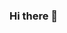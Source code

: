 ### Hi there 👋

<!--
**ManuFinancialTech/ManuFinancialTech** is a ✨ _special_ ✨ repository because its `README.md` (this file) appears on your GitHub profile.

- 🔭 I’m currently working on different algorithmic trading systems and statistical models for the financial market.
- 🌱 I’m currently learning everything interesting I get my hands on.
- 👯 I’m looking to collaborate on AI trading and portfolio management projects. 
- 📫 How to reach me: Twitter.
- ⚡ Fun fact: ...
-->
